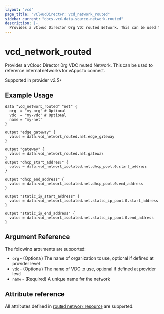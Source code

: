```yaml
---
layout: "vcd"
page_title: "vCloudDirector: vcd_network_routed"
sidebar_current: "docs-vcd-data-source-network-routed"
description: |-
  Provides a vCloud Director Org VDC routed Network. This can be used to reference internal networks for vApps to connect.
---
```


# vcd\_network\_routed

Provides a vCloud Director Org VDC routed Network. This can be used to reference internal networks for vApps to connect.

Supported in provider *v2.5+*

## Example Usage

```hcl
data "vcd_network_routed" "net" {
  org  = "my-org" # Optional
  vdc  = "my-vdc" # Optional
  name = "my-net"
}

output "edge_gateway" {
  value = data.vcd_network_routed.net.edge_gateway
}

output "gateway" {
  value = data.vcd_network_routed.net.gateway
}
output "dhcp_start_address" {
  value = data.vcd_network_isolated.net.dhcp_pool.0.start_address
}

output "dhcp_end_address" {
  value = data.vcd_network_isolated.net.dhcp_pool.0.end_address
}

output "static_ip_start_address" {
  value = data.vcd_network_isolated.net.static_ip_pool.0.start_address
}

output "static_ip_end_address" {
  value = data.vcd_network_isolated.net.static_ip_pool.0.end_address
}
```

## Argument Reference

The following arguments are supported:

* `org` - (Optional) The name of organization to use, optional if defined at provider level
* `vdc` - (Optional) The name of VDC to use, optional if defined at provider level
* `name` - (Required) A unique name for the network

## Attribute reference

All attributes defined in [routed network resource](/docs/providers/vcd/r/network_routed.html#attribute-reference) are supported.


